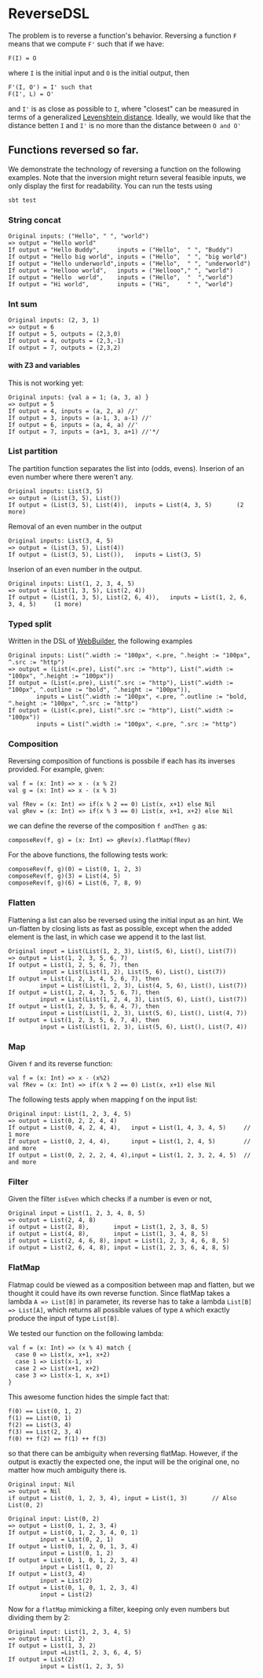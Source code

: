 # ReverseDSL

The problem is to reverse a function's behavior.
Reversing a function `F` means that we compute `F'` such that if we have:

    F(I) = O

where `I` is the initial input and `O` is the initial output,
then

    F'(I, O') = I' such that
    F(I', L) = O'

and `I'` is as close as possible to `I`, where "closest" can be measured in terms of a generalized [Levenshtein distance](https://en.wikipedia.org/wiki/Levenshtein_distance).
Ideally, we would like that the distance betten `I` and `I'` is no more than the distance between `O and O'`

## Functions reversed so far.
We demonstrate the technology of reversing a function on the following examples.
Note that the inversion might return several feasible inputs, we only display the first for readability.
You can run the tests using

    sbt test

### String concat

    Original inputs: ("Hello", " ", "world")
    => output = "Hello world"
    If output = "Hello Buddy",     inputs = ("Hello",  " ", "Buddy")
    If output = "Hello big world", inputs = ("Hello",  " ", "big world")
    If output = "Hello underworld",inputs = ("Hello",  " ", "underworld")
    If output = "Hellooo world",   inputs = ("Hellooo"," ", "world")
    If output = "Hello  world",    inputs = ("Hello",  "  ","world")
    If output = "Hi world",        inputs = ("Hi",     " ", "world")

### Int sum

    Original inputs: (2, 3, 1)
    => output = 6
    If output = 5, outputs = (2,3,0)
    If output = 4, outputs = (2,3,-1)
    If output = 7, outputs = (2,3,2)
    
#### with Z3 and variables
This is not working yet:

    Original inputs: {val a = 1; (a, 3, a) }
    => output = 5
    If output = 4, inputs = (a, 2, a) //'
    If output = 3, inputs = (a-1, 3, a-1) //'
    If output = 6, inputs = (a, 4, a) //'
    If output = 7, inputs = (a+1, 3, a+1) //'*/

### List partition
The partition function separates the list into (odds, evens).
Inserion of an even number where there weren't any.

    Original inputs: List(3, 5)
    => output = (List(3, 5), List())
    If output = (List(3, 5), List(4)),  inputs = List(4, 3, 5)       (2 more)

Removal of an even number in the output

    Original inputs: List(3, 4, 5)
    => output = (List(3, 5), List(4))
    If output = (List(3, 5), List()),   inputs = List(3, 5)

Inserion of an even number in the output.

    Original inputs: List(1, 2, 3, 4, 5)
    => output = (List(1, 3, 5), List(2, 4))
    If output = (List(1, 3, 5), List(2, 6, 4)),   inputs = List(1, 2, 6, 3, 4, 5)     (1 more)

### Typed split

Written in the DSL of [WebBuilder](https://github.com/epfl-lara/leon/blob/master/library/leon/webDSL/webBuilding/WebBuilder.scala), the following examples

    Original inputs: List(^.width := "100px", <.pre, ^.height := "100px", ^.src := "http")
    => output = (List(<.pre), List(^.src := "http"), List(^.width := "100px", ^.height := "100px"))
    If output = (List(<.pre), List(^.src := "http"), List(^.width := "100px", ^.outline := "bold", ^.height := "100px")),
            inputs = List(^.width := "100px", <.pre, ^.outline := "bold, ^.height := "100px", ^.src := "http")
    If output = (List(<.pre), List(^.src := "http"), List(^.width := "100px"))
            inputs = List(^.width := "100px", <.pre, ^.src := "http")

### Composition

Reversing composition of functions is possbile if each has its inverses provided.
For example, given:

    val f = (x: Int) => x - (x % 2)
    val g = (x: Int) => x - (x % 3)

    val fRev = (x: Int) => if(x % 2 == 0) List(x, x+1) else Nil
    val gRev = (x: Int) => if(x % 3 == 0) List(x, x+1, x+2) else Nil

we can define the reverse of the composition `f andThen g` as:

    composeRev(f, g) = (x: Int) => gRev(x).flatMap(fRev)

For the above functions, the following tests work:

    composeRev(f, g)(0) = List(0, 1, 2, 3)
    composeRev(f, g)(3) = List(4, 5)
    composeRev(f, g)(6) = List(6, 7, 8, 9)

### Flatten
Flattening a list can also be reversed using the initial input as an hint.
We un-flatten by closing lists as fast as possible, except when the added element is the last, in which case we append it to the last list.

    Original input = List(List(1, 2, 3), List(5, 6), List(), List(7))
    => output = List(1, 2, 3, 5, 6, 7)
    If output = List(1, 2, 5, 6, 7), then
             input = List(List(1, 2), List(5, 6), List(), List(7))
    If output = List(1, 2, 3, 4, 5, 6, 7), then
             input = List(List(1, 2, 3), List(4, 5, 6), List(), List(7))
    If output = List(1, 2, 4, 3, 5, 6, 7), then
             input = List(List(1, 2, 4, 3), List(5, 6), List(), List(7))
    If output = List(1, 2, 3, 5, 6, 4, 7), then
             input = List(List(1, 2, 3), List(5, 6), List(), List(4, 7))
    If output = List(1, 2, 3, 5, 6, 7, 4), then
             input = List(List(1, 2, 3), List(5, 6), List(), List(7, 4))

### Map
Given `f` and its reverse function:

    val f = (x: Int) => x - (x%2)
    val fRev = (x: Int) => if(x % 2 == 0) List(x, x+1) else Nil

The following tests apply when mapping f on the input list:

    Original input: List(1, 2, 3, 4, 5)
    => output = List(0, 2, 2, 4, 4)
    If output = List(0, 4, 2, 4, 4),   input = List(1, 4, 3, 4, 5)     // 1 more
    If output = List(0, 2, 4, 4),      input = List(1, 2, 4, 5)        // and more
    If output = List(0, 2, 2, 2, 4, 4),input = List(1, 2, 3, 2, 4, 5)  // and more
    
### Filter
Given the filter `isEven` which checks if a number is even or not,

    Original input = List(1, 2, 3, 4, 8, 5)
    => output = List(2, 4, 8)
    if output = List(2, 8),       input = List(1, 2, 3, 8, 5)
    if output = List(4, 8),       input = List(1, 3, 4, 8, 5)
    if output = List(2, 4, 6, 8), input = List(1, 2, 3, 4, 6, 8, 5)
    if output = List(2, 6, 4, 8), input = List(1, 2, 3, 6, 4, 8, 5)

### FlatMap
Flatmap could be viewed as a composition between map and flatten, but we thought it could have its own reverse function.
Since flatMap takes a lambda `A => List[B]` in parameter, its reverse has to take a lambda `List[B] => List[A]`,
which returns all possible values of type `A` which exactly produce the input of type `List[B]`.

We tested our function on the following lambda:

    val f = (x: Int) => (x % 4) match {
      case 0 => List(x, x+1, x+2)
      case 1 => List(x-1, x)
      case 2 => List(x+1, x+2)
      case 3 => List(x-1, x, x+1)
    }

This awesome function hides the simple fact that:

    f(0) == List(0, 1, 2)
    f(1) == List(0, 1)
    f(2) == List(3, 4)
    f(3) == List(2, 3, 4)
    f(0) ++ f(2) == f(1) ++ f(3)
  
so that there can be ambiguity when reversing flatMap.
However, if the output is exactly the expected one, the input will be the original one, no matter how much ambiguity there is.

    Original input: Nil
    => output = Nil
    if output = List(0, 1, 2, 3, 4), input = List(1, 3)       // Also List(0, 2)
    
    Original input: List(0, 2)
    => output = List(0, 1, 2, 3, 4)
    If output = List(0, 1, 2, 3, 4, 0, 1)
             input = List(0, 2, 1)
    If output = List(0, 1, 2, 0, 1, 3, 4)
             input = List(0, 1, 2)
    If output = List(0, 1, 0, 1, 2, 3, 4)
             input = List(1, 0, 2)
    If output = List(3, 4)
             input = List(2)
    If output = List(0, 1, 0, 1, 2, 3, 4)
             input = List(2)

Now for a `flatMap` mimicking a filter, keeping only even numbers but dividing them by 2:

    Original input: List(1, 2, 3, 4, 5)
    => output = List(1, 2)
    If output = List(1, 3, 2)
             input =List(1, 2, 3, 6, 4, 5)
    If output = List(2)
             input = List(1, 2, 3, 5)

